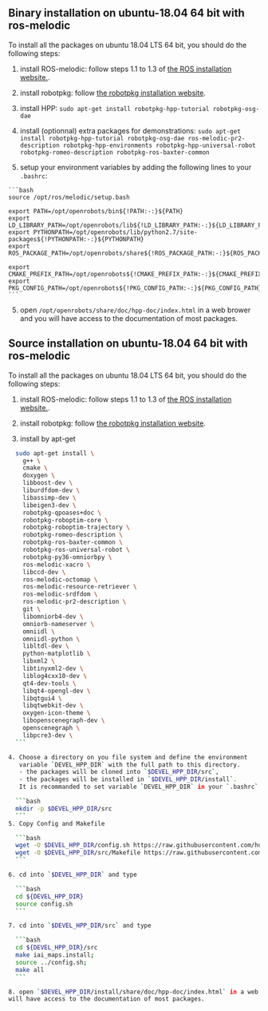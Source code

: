 ## Binary installation on ubuntu-18.04 64 bit with ros-melodic

To install all the packages on ubuntu 18.04 LTS 64 bit, you should do the following steps:

  1. install ROS-melodic: follow steps 1.1 to 1.3 of [the ROS installation website.](http://wiki.ros.org/melodic/Installation/Ubuntu).

  2. install robotpkg: follow [the robotpkg installation website](http://robotpkg.openrobots.org/debian.html).

  3. install HPP: `sudo apt-get install robotpkg-hpp-tutorial robotpkg-osg-dae`

  4. install (optionnal) extra packages for demonstrations:
     `sudo apt-get install robotpkg-hpp-tutorial robotpkg-osg-dae ros-melodic-pr2-description robotpkg-hpp-environments robotpkg-hpp-universal-robot robotpkg-romeo-description robotpkg-ros-baxter-common`

  4. setup your environment variables by adding the following lines to your `.bashrc`:

    ```bash
    source /opt/ros/melodic/setup.bash

    export PATH=/opt/openrobots/bin${!PATH:-:}${PATH}
    export LD_LIBRARY_PATH=/opt/openrobots/lib${!LD_LIBRARY_PATH:-:}${LD_LIBRARY_PATH}
    export PYTHONPATH=/opt/openrobots/lib/python2.7/site-packages${!PYTHONPATH:-:}${PYTHONPATH}
    export ROS_PACKAGE_PATH=/opt/openrobots/share${!ROS_PACKAGE_PATH:-:}${ROS_PACKAGE_PATH}

    export CMAKE_PREFIX_PATH=/opt/openrobots${!CMAKE_PREFIX_PATH:-:}${CMAKE_PREFIX_PATH}
    export PKG_CONFIG_PATH=/opt/openrobots${!PKG_CONFIG_PATH:-:}${PKG_CONFIG_PATH}
    ```

  5. open `/opt/openrobots/share/doc/hpp-doc/index.html` in a web brower and you
  will have access to the documentation of most packages.

## Source installation on ubuntu-18.04 64 bit with ros-melodic

To install all the packages on ubuntu 18.04 LTS 64 bit, you should do the following steps:

  1. install ROS-melodic: follow steps 1.1 to 1.3 of [the ROS installation website.](http://wiki.ros.org/melodic/Installation/Ubuntu).

  2. install robotpkg: follow [the robotpkg installation website](http://robotpkg.openrobots.org/debian.html).

  3. install by apt-get
  ```bash
    sudo apt-get install \
      g++ \
      cmake \
      doxygen \
      libboost-dev \
      liburdfdom-dev \
      libassimp-dev \
      libeigen3-dev \
      robotpkg-qpoases+doc \
      robotpkg-roboptim-core \
      robotpkg-roboptim-trajectory \
      robotpkg-romeo-description \
      robotpkg-ros-baxter-common \
      robotpkg-ros-universal-robot \
      robotpkg-py36-omniorbpy \
      ros-melodic-xacro \
      libccd-dev \
      ros-melodic-octomap \
      ros-melodic-resource-retriever \
      ros-melodic-srdfdom \
      ros-melodic-pr2-description \
      git \
      libomniorb4-dev \
      omniorb-nameserver \
      omniidl \
      omniidl-python \
      libltdl-dev \
      python-matplotlib \
      libxml2 \
      libtinyxml2-dev \
      liblog4cxx10-dev \
      qt4-dev-tools \
      libqt4-opengl-dev \
      libqtgui4 \
      libqtwebkit-dev \
      oxygen-icon-theme \
      libopenscenegraph-dev \
      openscenegraph \
      libpcre3-dev \
    ```

  4. Choose a directory on you file system and define the environment
     variable `DEVEL_HPP_DIR` with the full path to this directory.
     - the packages will be cloned into `$DEVEL_HPP_DIR/src`,
     - the packages will be installed in `$DEVEL_HPP_DIR/install`.
     It is recommanded to set variable `DEVEL_HPP_DIR` in your `.bashrc` for future use.

    ```bash
    mkdir -p $DEVEL_HPP_DIR/src
    ```
  5. Copy Config and Makefile

    ```bash
    wget -O $DEVEL_HPP_DIR/config.sh https://raw.githubusercontent.com/humanoid-path-planner/hpp-doc/master/doc/config/ubuntu-18.04-melodic.sh
    wget -O $DEVEL_HPP_DIR/src/Makefile https://raw.githubusercontent.com/humanoid-path-planner/hpp-doc/master/doc/Makefile
    ```

  6. cd into `$DEVEL_HPP_DIR` and type

    ```bash
    cd ${DEVEL_HPP_DIR}
    source config.sh
    ```

  7. cd into `$DEVEL_HPP_DIR/src` and type

    ```bash
    cd ${DEVEL_HPP_DIR}/src
    make iai_maps.install;
    source ../config.sh;
    make all
    ```

  8. open `$DEVEL_HPP_DIR/install/share/doc/hpp-doc/index.html` in a web brower and you
  will have access to the documentation of most packages.
